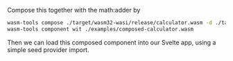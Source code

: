 Compose this together with the math:adder by 

```bash
wasm-tools compose ./target/wasm32-wasi/release/calculator.wasm -d ./target/wasm32-wasi/release/math.wasm -o ./examples/composed-calculator.wasm
wasm-tools component wit ./examples/composed-calculator.wasm
```

Then we can load this composed component into our Svelte app, using a simple seed provider import.
